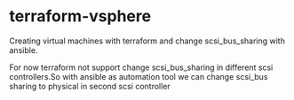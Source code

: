 # terraform-vsphere
Creating virtual machines with terraform and change scsi_bus_sharing with ansible.

For now terraform not support change scsi_bus_sharing in different scsi controllers.So with ansible as automation tool we can change scsi_bus sharing to physical in second scsi controller
